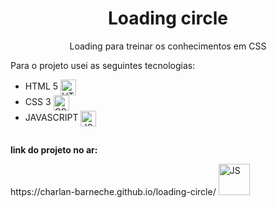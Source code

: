 <body >
    <h1 align = 'center'><strong>Loading circle</strong></h1>
    <p align = 'center'>Loading para treinar os conhecimentos em CSS</p>
    <p>Para o projeto usei as seguintes tecnologias:</p>
    <div>
        <ul>
         <li>HTML 5 <img align="center" width="25px" alt="HTML5" src="https://i.imgur.com/BzwyCup.png"></li>
         <li>CSS 3 <img align="center" width="25px" alt="CSS3" src="https://i.imgur.com/ZrplmED.png"></li>
         <li>JAVASCRIPT <img align="center" width="25px" alt="JS" src="https://i.imgur.com/KbVl6l3.png"></li>
        </ul>
    </div>
  <h2></h2>
  <p><strong>link do projeto no ar:</p></strong> 
  <div>
  https://charlan-barneche.github.io/loading-circle/ <img align="bottom" width="50px" alt="JS" src="https://media.giphy.com/media/9366IYNrJIFZeEyiwt/giphy.gif">
  <h2></h2>
  </div>  
</body>
